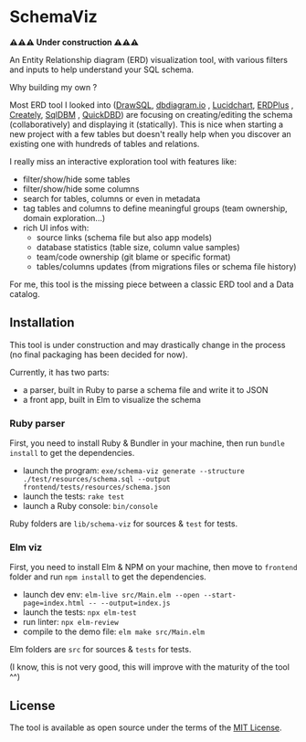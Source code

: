 # SchemaViz

**⚠️⚠️⚠️ Under construction ⚠️⚠️⚠️**

An Entity Relationship diagram (ERD) visualization tool, with various filters and inputs to help understand your SQL
schema.

Why building my own ?

Most ERD tool I looked into ([DrawSQL](https://drawsql.app), [dbdiagram.io](https://dbdiagram.io)
, [Lucidchart](https://www.lucidchart.com/pages/examples/er-diagram-tool), [ERDPlus](https://erdplus.com)
, [Creately](https://creately.com/lp/er-diagram-tool-online), [SqlDBM](https://sqldbm.com)
, [QuickDBD](https://www.quickdatabasediagrams.com)) are focusing on creating/editing the schema (collaboratively) and
displaying it (statically). This is nice when starting a new project with a few tables but doesn't really help when you
discover an existing one with hundreds of tables and relations.

I really miss an interactive exploration tool with features like:

- filter/show/hide some tables
- filter/show/hide some columns
- search for tables, columns or even in metadata
- tag tables and columns to define meaningful groups (team ownership, domain exploration...)
- rich UI infos with:
    - source links (schema file but also app models)
    - database statistics (table size, column value samples)
    - team/code ownership (git blame or specific format)
    - tables/columns updates (from migrations files or schema file history)

For me, this tool is the missing piece between a classic ERD tool and a Data catalog.

## Installation

This tool is under construction and may drastically change in the process (no final packaging has been decided for now).

Currently, it has two parts:

- a parser, built in Ruby to parse a schema file and write it to JSON
- a front app, built in Elm to visualize the schema

### Ruby parser

First, you need to install Ruby & Bundler in your machine, then run `bundle install` to get the dependencies.

- launch the program: `exe/schema-viz generate --structure ./test/resources/schema.sql --output frontend/tests/resources/schema.json`
- launch the tests: `rake test`
- launch a Ruby console: `bin/console`

Ruby folders are `lib/schema-viz` for sources & `test` for tests.

### Elm viz

First, you need to install Elm & NPM on your machine, then move to `frontend` folder and run `npm install` to get the dependencies.

- launch dev env: `elm-live src/Main.elm --open --start-page=index.html -- --output=index.js`
- launch the tests: `npx elm-test`
- run linter: `npx elm-review`
- compile to the demo file: `elm make src/Main.elm`

Elm folders are `src` for sources & `tests` for tests.

(I know, this is not very good, this will improve with the maturity of the tool ^^)

## License

The tool is available as open source under the terms of the [MIT License](https://opensource.org/licenses/MIT).
